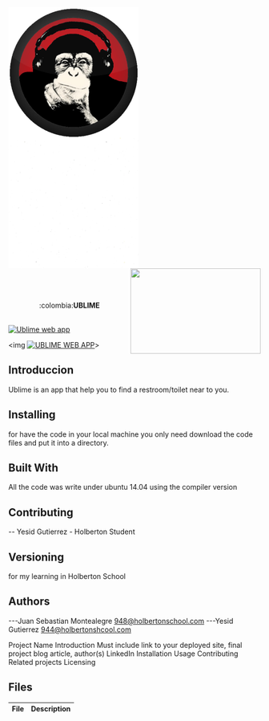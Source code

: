 <div>
<img width="260" height="260" src="static/img/MrUblime5.png" align="left" >
<img width="260" height="260" src="static/img/whiteBackground.jpg" align="center" >
<img width="260" height="170" src="https://davidjohncoleman.com/wp-djc/wp-content/uploads/2017/06/HBTN-Borderless-CMYK-Logo-Vertical-Color-Black@1200ppi-300x236.png" align="right" >
</div>
</br>
</br>
</br>
<p align="center">:colombia:<b>UBLIME</b></p>
</br>
<a href="http://www.youtube.com/watch?feature=player_embedded&v=3q8mkka59KU
" target="_blank"><img src="http://img.youtube.com/vi/3q8mkka59KU/0.jpg" 
alt="Ublime web app"></a>

<img [![UBLIME WEB APP](https://img.youtube.com/vi/3q8mkka59KU/0.jpg)](https://www.youtube.com/watch?v=3q8mkka59KU)>


## Introduccion

Ublime is an app that help you to find a restroom/toilet near to you.

## Installing

for have the code in your local machine you only need download the code files and put it into a directory.
## Built With

All the code was write under ubuntu 14.04 using the compiler version            


## Contributing

-- Yesid Gutierrez - Holberton Student                                          

## Versioning
for my learning in Holberton School

## Authors

---Juan Sebastian Montealegre 948@holbertonschool.com
---Yesid Gutierrez  944@holbertonshcool.com                                    

Project Name
Introduction
Must include link to your deployed site, final project blog article, author(s) LinkedIn
Installation
Usage
Contributing
Related projects
Licensing

## Files

|             File               |             Description                  |
|--------------------------------| ---------------------------------------- |
